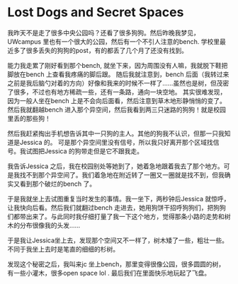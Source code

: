 # Lost Dogs and Secret Spaces

我昨天不是走了很多中央公园吗？还看了很多狗狗。然后昨晚我梦见，UWcampus 里也有一个很大的公园，然后有一个不引人注意的bench. 学校里最近多了很多丢失的狗狗的post，有的都丢了几个月了还没有找到。

能力我走累了刚好看到那个bench, 就坐下来，因为周围没有人嘛，我就脱下鞋把脚放在bench 上查看我疼痛的脚后跟。
随后我就注意到，bench 后面（我转过来之前是我后脑勺对着的方向）好像和我来的时候不一样了……虽然也是树，但茂密了很多，不过也有地方稀疏一些，还有一条路，通向一块空地。
其实很难发现，因为一般人坐在bench 上是不会向后面看，然后注意到草木地形静悄悄的变了。
然后我就翻越bench 进入那个异空间，然后我看到两三只迷路的狗狗！就是校园里丢的那些狗！

然后我赶紧掏出手机想告诉其中一只狗的主人。其他的狗我不认识，但那一只我知道是Jessica 的。
可是那个异空间里没有信号，所以我只好离开那个区域找信号。我试图把Jessica 的狗带走但是它不跟我走。

我告诉Jessica 之后，我在校园别处等她到了，她着急地跟着我去了那个地方。可是我找不到那个异空间了。我们着急地在附近转了一圈又一圈就是找不到，但我确实又看到那个破烂的bench 了。

于是我就坐上去试图重复当时发生的事情。我一坐下，两秒钟后Jessica 就惊呼，让我快向后看。然后我们就翻过bench 走进去，她用狗饼干招呼狗狗们，把狗狗们都带出来了。与此同时我仔细打量了我一下这个地方，觉得那条小路的走势和树木的分布很像我的头发……

于是我让Jessica坐上去，发现那个空间又不一样了，树木矮了一些，粗壮一些。不同于我坐上去时是笔直的细细的杉树。

发现这个秘密之后，我叫来jc 坐上bench，那里变得很像公园，很多圆圆的树，有一些小灌木，很多open space lol . 最后我们在里面快乐地玩起了飞盘。
